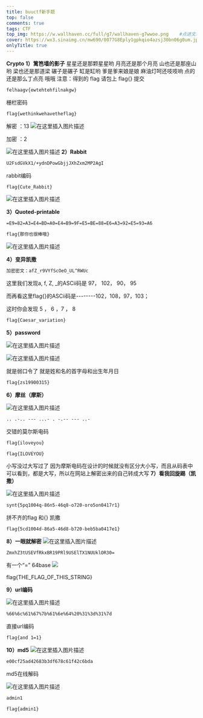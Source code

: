 ```yaml
---
title: buuctf新手题
top: false
comments: true
tags: CTF
top_img: https://w.wallhaven.cc/full/g7/wallhaven-g7wwoe.png    #点进文章的
cover: https://wx3.sinaimg.cn/mw690/0077G8Eply1gpkqio4azsj30bn06g0um.jpg    #界面外的
onlyTitle: true
---
```





**Crypto**
**1）篱笆墙的影子**
星星还是那颗星星哟 月亮还是那个月亮 山也还是那座山哟 梁也还是那道梁 碾子是碾子 缸是缸哟 爹是爹来娘是娘 麻油灯呵还吱吱响 点的还是那么丁点亮 哦哦 注意：得到的 flag 请包上 flag{} 提交

```xml
felhaagv{ewtehtehfilnakgw}
```

  栅栏密码

```xml
flag{wethinkwehavetheflag}
```


解密 ：13
![在这里插入图片描述](https://img-blog.csdnimg.cn/20210415204710624.png?x-oss-process=image/watermark,type_ZmFuZ3poZW5naGVpdGk,shadow_10,text_aHR0cHM6Ly9ibG9nLmNzZG4ubmV0L3FxXzUxNjQ0NjIz,size_16,color_FFFFFF,t_70)

加密 ：2

![在这里插入图片描述](https://img-blog.csdnimg.cn/2021041520473320.png?x-oss-process=image/watermark,type_ZmFuZ3poZW5naGVpdGk,shadow_10,text_aHR0cHM6Ly9ibG9nLmNzZG4ubmV0L3FxXzUxNjQ0NjIz,size_16,color_FFFFFF,t_70)
**2）Rabbit**

```xml
U2FsdGVkX1/+ydnDPowGbjjJXhZxm2MP2AgI
```

rabbit编码

```xml
flag{Cute_Rabbit}
```
![在这里插入图片描述](https://img-blog.csdnimg.cn/20210415204834830.png?x-oss-process=image/watermark,type_ZmFuZ3poZW5naGVpdGk,shadow_10,text_aHR0cHM6Ly9ibG9nLmNzZG4ubmV0L3FxXzUxNjQ0NjIz,size_16,color_FFFFFF,t_70)

**3）Quoted-printable**

```xml
=E9=82=A3=E4=BD=A0=E4=B9=9F=E5=BE=88=E6=A3=92=E5=93=A6
```



```xml
flag{那你也很棒哦}
```


![在这里插入图片描述](https://img-blog.csdnimg.cn/20210415204957390.png?x-oss-process=image/watermark,type_ZmFuZ3poZW5naGVpdGk,shadow_10,text_aHR0cHM6Ly9ibG9nLmNzZG4ubmV0L3FxXzUxNjQ0NjIz,size_16,color_FFFFFF,t_70)

**4）变异凯撒**
```xml
加密密文：afZ_r9VYfScOeO_UL^RWUc
```


这里我们发现a, f, Z, _的ASCii码是 97， 102， 90， 95

而再看这里flag{}的ASCii码是--------102，108，97，103；

这时你会发现                                   5   ， 6   ，7 ，  8

```xml
flag{Caesar_variation}
```
**5）password**

![在这里插入图片描述](https://img-blog.csdnimg.cn/20210415205612410.png?x-oss-process=image/watermark,type_ZmFuZ3poZW5naGVpdGk,shadow_10,text_aHR0cHM6Ly9ibG9nLmNzZG4ubmV0L3FxXzUxNjQ0NjIz,size_16,color_FFFFFF,t_70)

![在这里插入图片描述](https://img-blog.csdnimg.cn/20210415205638581.png)

就是弱口令了
就是姓和名的首字母和出生年月日

```xml
flag{zs19900315}
```

**6）摩丝（摩斯）**


![在这里插入图片描述](https://img-blog.csdnimg.cn/20210415210306499.png?x-oss-process=image/watermark,type_ZmFuZ3poZW5naGVpdGk,shadow_10,text_aHR0cHM6Ly9ibG9nLmNzZG4ubmV0L3FxXzUxNjQ0NjIz,size_16,color_FFFFFF,t_70)

```xml
.. .-.. --- ...- . -.-- --- ..-
```

交错的莫尔斯电码

```xml
flag{iloveyou}
```


```xml
flag{ILOVEYOU}
```

小写没过大写过了
因为摩斯电码在设计的时候就没有区分大小写，而且从码表中可以看到，都是大写，所以在网站上解密出来的自己转成大写
**7）看我回旋踢（凯撒）**

![在这里插入图片描述](https://img-blog.csdnimg.cn/20210415205934502.png?x-oss-process=image/watermark,type_ZmFuZ3poZW5naGVpdGk,shadow_10,text_aHR0cHM6Ly9ibG9nLmNzZG4ubmV0L3FxXzUxNjQ0NjIz,size_16,color_FFFFFF,t_70)

```xml
synt{5pq1004q-86n5-46q8-o720-oro5on0417r1}
```

拼不齐的flag  和{} 凯撒

```xml
flag{5cd1004d-86a5-46d8-b720-beb5ba0417e1}
```


**8）一眼就解密**
![在这里插入图片描述](https://img-blog.csdnimg.cn/20210415210055661.png?x-oss-process=image/watermark,type_ZmFuZ3poZW5naGVpdGk,shadow_10,text_aHR0cHM6Ly9ibG9nLmNzZG4ubmV0L3FxXzUxNjQ0NjIz,size_16,color_FFFFFF,t_70)

```xml
ZmxhZ3tUSEVfRkxBR19PRl9USElTX1NUUklOR30=
```

有一个“=” 64base
![](https://img-blog.csdnimg.cn/20210415210024156.png?x-oss-process=image/watermark,type_ZmFuZ3poZW5naGVpdGk,shadow_10,text_aHR0cHM6Ly9ibG9nLmNzZG4ubmV0L3FxXzUxNjQ0NjIz,size_16,color_FFFFFF,t_70)

flag{THE_FLAG_OF_THIS_STRING}

**9）url编码**

![在这里插入图片描述](https://img-blog.csdnimg.cn/20210415210130744.png?x-oss-process=image/watermark,type_ZmFuZ3poZW5naGVpdGk,shadow_10,text_aHR0cHM6Ly9ibG9nLmNzZG4ubmV0L3FxXzUxNjQ0NjIz,size_16,color_FFFFFF,t_70)

```xml
%66%6c%61%67%7b%61%6e%64%20%31%3d%31%7d
```

直接url编码

```xml
flag{and 1=1}
```

**10）md5**
![在这里插入图片描述](https://img-blog.csdnimg.cn/20210415210214759.png?x-oss-process=image/watermark,type_ZmFuZ3poZW5naGVpdGk,shadow_10,text_aHR0cHM6Ly9ibG9nLmNzZG4ubmV0L3FxXzUxNjQ0NjIz,size_16,color_FFFFFF,t_70)


```xml
e00cf25ad42683b3df678c61f42c6bda
```


md5在线解码

![在这里插入图片描述](https://img-blog.csdnimg.cn/20210415210222198.png?x-oss-process=image/watermark,type_ZmFuZ3poZW5naGVpdGk,shadow_10,text_aHR0cHM6Ly9ibG9nLmNzZG4ubmV0L3FxXzUxNjQ0NjIz,size_16,color_FFFFFF,t_70)

```xml
admin1
```


```xml
flag{admin1}
```



